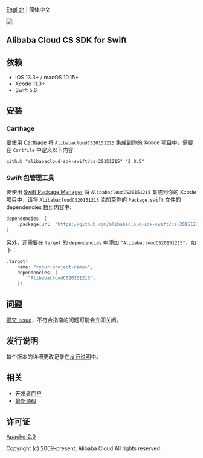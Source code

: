 [English](README.md) | 简体中文

![](https://aliyunsdk-pages.alicdn.com/icons/AlibabaCloud.svg)

## Alibaba Cloud CS SDK for Swift

## 依赖

- iOS 13.3+ / macOS 10.15+
- Xcode 11.3+
- Swift 5.6

## 安装

### Carthage

要使用 [Carthage](https://github.com/Carthage/Carthage) 将 `AlibabacloudCS20151215` 集成到你的 Xcode 项目中，需要在 `Cartfile` 中定义以下内容:

```ogdl
github "alibabacloud-sdk-swift/cs-20151215" "2.0.5"
```

### Swift 包管理工具

要使用 [Swift Package Manager](https://swift.org/package-manager/) 将 `AlibabacloudCS20151215` 集成到你的 Xcode 项目中，请将 `AlibabacloudCS20151215` 添加至你的 `Package.swift` 文件的 dependencies 数组内容中:

```swift
dependencies: [
    .package(url: "https://github.com/alibabacloud-sdk-swift/cs-20151215.git", from: "2.0.5")
]
```

另外，还需要在 `target` 的 `dependencies` 中添加 `"AlibabacloudCS20151215"`，如下：

```swift
.target(
    name: "<your-project-name>",
    dependencies: [
        "AlibabacloudCS20151215",
    ]),
```

## 问题

[提交 Issue](https://github.com/alibabacloud-sdk-swift/cs-20151215/issues/new)，不符合指南的问题可能会立即关闭。

## 发行说明

每个版本的详细更改记录在[发行说明](./ChangeLog.txt)中。

## 相关

* [开发者门户](https://next.api.aliyun.com/home)
* [最新源码](https://github.com/alibabacloud-sdk-swift/cs-20151215)

## 许可证

[Apache-2.0](http://www.apache.org/licenses/LICENSE-2.0)

Copyright (c) 2009-present, Alibaba Cloud All rights reserved.
